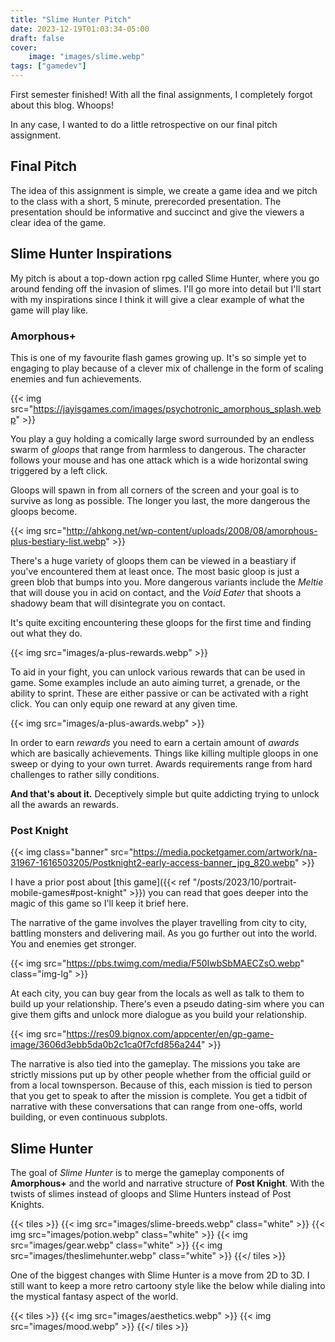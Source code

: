 ```yaml
---
title: "Slime Hunter Pitch"
date: 2023-12-19T01:03:34-05:00
draft: false
cover:
    image: "images/slime.webp"
tags: ["gamedev"]
---
```


First semester finished! With all the final assignments, I completely forgot about this blog. Whoops!

In any case, I wanted to do a little retrospective on our final pitch assignment.

## Final Pitch

The idea of this assignment is simple, we create a game idea and we pitch to the class with a short, 5 minute, prerecorded presentation. The presentation should be informative and succinct and give the viewers a clear idea of the game.

## Slime Hunter Inspirations

My pitch is about a top-down action rpg called Slime Hunter, where you go around fending off the invasion of slimes. I'll go more into detail but I'll start with my inspirations since I think it will give a clear example of what the game will play like.

### Amorphous+

This is one of my favourite flash games growing up. It's so simple yet to engaging to play because of a clever mix of challenge in the form of scaling enemies and fun achievements.

{{< img src="https://jayisgames.com/images/psychotronic_amorphous_splash.webp" >}}

You play a guy holding a comically large sword surrounded by an endless swarm of *gloops* that range from harmless to dangerous. The character follows your mouse and has one attack which is a wide horizontal swing triggered by a left click.

Gloops will spawn in from all corners of the screen and your goal is to survive as long as possible. The longer you last, the more dangerous the gloops become.

{{< img src="http://ahkong.net/wp-content/uploads/2008/08/amorphous-plus-bestiary-list.webp" >}}

There's a huge variety of gloops them can be viewed in a beastiary if you've encountered them at least once. The most basic gloop is just a green blob that bumps into you. More dangerous variants include the *Meltie* that will douse you in acid on contact, and the *Void Eater* that shoots a shadowy beam that will disintegrate you on contact.

It's quite exciting encountering these gloops for the first time and finding out what they do.

{{< img src="images/a-plus-rewards.webp" >}}

To aid in your fight, you can unlock various rewards that can be used in game. Some examples include an auto aiming turret, a grenade, or the ability to sprint. These are either passive or can be activated with a right click. You can only equip one reward at any given time.

{{< img src="images/a-plus-awards.webp" >}}

In order to earn *rewards* you need to earn a certain amount of *awards* which are basically achievements. Things like killing multiple gloops in one sweep or dying to your own turret. Awards requirements range from hard challenges to rather silly conditions.

**And that's about it.** Deceptively simple but quite addicting trying to unlock all the awards an rewards.

### Post Knight

{{< img class="banner" src="https://media.pocketgamer.com/artwork/na-31967-1616503205/Postknight2-early-access-banner_jpg_820.webp" >}}

I have a prior post about [this game]({{< ref "/posts/2023/10/portrait-mobile-games#post-knight" >}}) you can read that goes deeper into the magic of this game so I'll keep it brief here.

The narrative of the game involves the player travelling from city to city, battling monsters and delivering mail. As you go further out into the world. You and enemies get stronger.

{{< img src="https://pbs.twimg.com/media/F50IwbSbMAECZsO.webp" class="img-lg" >}}

At each city, you can buy gear from the locals as well as talk to them to build up your relationship. There's even a pseudo dating-sim where you can give them gifts and unlock more dialogue as you build your relationship.

{{< img src="https://res09.bignox.com/appcenter/en/gp-game-image/3606d3ebb5da0b2c1ca0f7cfd856a244" >}}

The narrative is also tied into the gameplay. The missions you take are strictly missions put up by other people whether from the official guild or from a local townsperson. Because of this, each mission is tied to person that you get to speak to after the mission is complete. You get a tidbit of narrative with these conversations that can range from one-offs, world building, or even continuous subplots.

## Slime Hunter

The goal of *Slime Hunter* is to merge the gameplay components of **Amorphous+** and the world and narrative structure of **Post Knight**. With the twists of slimes instead of gloops and Slime Hunters instead of Post Knights.

{{< tiles >}}
    {{< img src="images/slime-breeds.webp" class="white" >}}
    {{< img src="images/potion.webp" class="white" >}}
    {{< img src="images/gear.webp" class="white" >}}
    {{< img src="images/theslimehunter.webp" class="white" >}}
{{</ tiles >}}

One of the biggest changes with Slime Hunter is a move from 2D to 3D. I still want to keep a more retro cartoony style like the below while dialing into the mystical fantasy aspect of the world.

{{< tiles >}}
    {{< img src="images/aesthetics.webp" >}}
    {{< img src="images/mood.webp" >}}
{{</ tiles >}}